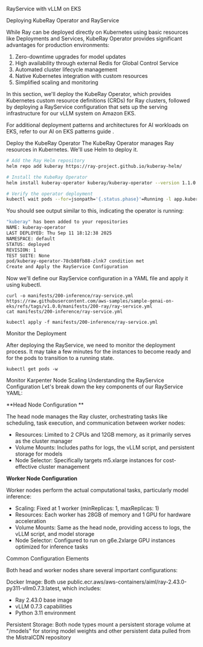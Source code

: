 RayService with vLLM on EKS

Deploying KubeRay Operator and RayService

While Ray can be deployed directly on Kubernetes using basic resources like Deployments and Services, KubeRay Operator  provides significant advantages for production environments:

1. Zero-downtime upgrades for model updates
2. High availability through external Redis for Global Control Service
3. Automated cluster lifecycle management
4. Native Kubernetes integration with custom resources
5. Simplified scaling and monitoring

In this section, we'll deploy the KubeRay Operator, which provides Kubernetes custom resource definitions (CRDs) for Ray clusters, followed by deploying a RayService configuration that sets up the serving infrastructure for our vLLM system on Amazon EKS.

For additional deployment patterns and architectures for AI workloads on EKS, refer to our AI on EKS patterns guide .

Deploy the KubeRay Operator
The KubeRay Operator manages Ray resources in Kubernetes. We'll use Helm to deploy it.

``` bash
# Add the Ray Helm repository
helm repo add kuberay https://ray-project.github.io/kuberay-helm/

# Install the KubeRay Operator
helm install kuberay-operator kuberay/kuberay-operator --version 1.1.0

# Verify the operator deployment
kubectl wait pods --for=jsonpath='{.status.phase}'=Running -l app.kubernetes.io/name=kuberay-operator --timeout=300s
```

You should see output similar to this, indicating the operator is running:

``` bash
"kuberay" has been added to your repositories
NAME: kuberay-operator
LAST DEPLOYED: Thu Sep 11 18:12:38 2025
NAMESPACE: default
STATUS: deployed
REVISION: 1
TEST SUITE: None
pod/kuberay-operator-78cb88fb88-zlnk7 condition met
Create and Apply the RayService Configuration
```
Now we'll define our RayService configuration in a YAML file and apply it using kubectl.

```
curl -o manifests/200-inference/ray-service.yml https://raw.githubusercontent.com/aws-samples/sample-genai-on-eks/refs/tags/v1.0.0/manifests/200-ray/ray-service.yml
cat manifests/200-inference/ray-service.yml

kubectl apply -f manifests/200-inference/ray-service.yml

```

Monitor the Deployment

After deploying the RayService, we need to monitor the deployment process. It may take a few minutes for the instances to become ready and for the pods to transition to a running state.

```
kubectl get pods -w
```

Monitor Karpenter Node Scaling
Understanding the RayService Configuration
Let's break down the key components of our RayService YAML:

**Head Node Configuration
**

The head node manages the Ray cluster, orchestrating tasks like scheduling, task execution, and communication between worker nodes:

- Resources: Limited to 2 CPUs and 12GB memory, as it primarily serves as the cluster manager
- Volume Mounts: Includes paths for logs, the vLLM script, and persistent storage for models
- Node Selector: Specifically targets m5.xlarge instances for cost-effective cluster management

**Worker Node Configuration**

Worker nodes perform the actual computational tasks, particularly model inference:

- Scaling: Fixed at 1 worker (minReplicas: 1, maxReplicas: 1)
- Resources: Each worker has 28GB of memory and 1 GPU for hardware acceleration
- Volume Mounts: Same as the head node, providing access to logs, the vLLM script, and model storage
- Node Selector: Configured to run on g6e.2xlarge GPU instances optimized for inference tasks

Common Configuration Elements

Both head and worker nodes share several important configurations:

Docker Image: Both use public.ecr.aws/aws-containers/aiml/ray-2.43.0-py311-vllm0.7.3:latest, which includes:

- Ray 2.43.0 base image
- vLLM 0.7.3 capabilities
- Python 3.11 environment

Persistent Storage: Both node types mount a persistent storage volume at "/models" for storing model weights and other persistent data pulled from the MistralCDN repository 

